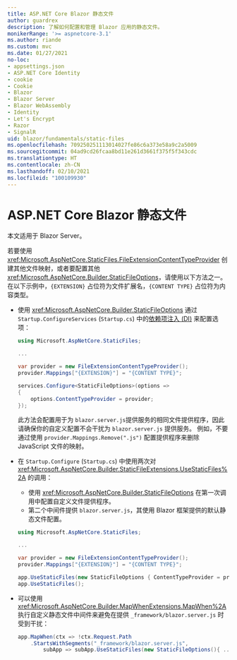 ```yaml
---
title: ASP.NET Core Blazor 静态文件
author: guardrex
description: 了解如何配置和管理 Blazor 应用的静态文件。
monikerRange: '>= aspnetcore-3.1'
ms.author: riande
ms.custom: mvc
ms.date: 01/27/2021
no-loc:
- appsettings.json
- ASP.NET Core Identity
- cookie
- Cookie
- Blazor
- Blazor Server
- Blazor WebAssembly
- Identity
- Let's Encrypt
- Razor
- SignalR
uid: blazor/fundamentals/static-files
ms.openlocfilehash: 709250251113014027fe86c6a373e58a9c2a5009
ms.sourcegitcommit: 04ad9cd26fcaa8bd11e261d3661f375f5f343cdc
ms.translationtype: HT
ms.contentlocale: zh-CN
ms.lasthandoff: 02/10/2021
ms.locfileid: "100109930"
---
```

# <a name="aspnet-core-blazor-static-files"></a>ASP.NET Core Blazor 静态文件

本文适用于 Blazor Server。

若要使用 <xref:Microsoft.AspNetCore.StaticFiles.FileExtensionContentTypeProvider> 创建其他文件映射，或者要配置其他 <xref:Microsoft.AspNetCore.Builder.StaticFileOptions>，请使用以下方法之一。 在以下示例中，`{EXTENSION}` 占位符为文件扩展名，`{CONTENT TYPE}` 占位符为内容类型。

* 使用 <xref:Microsoft.AspNetCore.Builder.StaticFileOptions> 通过 `Startup.ConfigureServices` (`Startup.cs`) 中的[依赖项注入 (DI)](xref:blazor/fundamentals/dependency-injection) 来配置选项：

  ```csharp
  using Microsoft.AspNetCore.StaticFiles;

  ...

  var provider = new FileExtensionContentTypeProvider();
  provider.Mappings["{EXTENSION}"] = "{CONTENT TYPE}";

  services.Configure<StaticFileOptions>(options =>
  {
      options.ContentTypeProvider = provider;
  });
  ```

  此方法会配置用于为 `blazor.server.js`提供服务的相同文件提供程序，因此请确保你的自定义配置不会干扰为 `blazor.server.js` 提供服务。 例如，不要通过使用 `provider.Mappings.Remove(".js")` 配置提供程序来删除 JavaScript 文件的映射。

* 在 `Startup.Configure` (`Startup.cs`) 中使用两次对 <xref:Microsoft.AspNetCore.Builder.StaticFileExtensions.UseStaticFiles%2A> 的调用：
  * 使用 <xref:Microsoft.AspNetCore.Builder.StaticFileOptions> 在第一次调用中配置自定义文件提供程序。
  * 第二个中间件提供 `blazor.server.js`，其使用 Blazor 框架提供的默认静态文件配置。

  ```csharp
  using Microsoft.AspNetCore.StaticFiles;

  ...

  var provider = new FileExtensionContentTypeProvider();
  provider.Mappings["{EXTENSION}"] = "{CONTENT TYPE}";

  app.UseStaticFiles(new StaticFileOptions { ContentTypeProvider = provider });
  app.UseStaticFiles();
  ```

* 可以使用 <xref:Microsoft.AspNetCore.Builder.MapWhenExtensions.MapWhen%2A> 执行自定义静态文件中间件来避免在提供 `_framework/blazor.server.js` 时受到干扰：

  ```csharp
  app.MapWhen(ctx => !ctx.Request.Path
      .StartsWithSegments("_framework/blazor.server.js", 
          subApp => subApp.UseStaticFiles(new StaticFileOptions(){ ... })));
  ```
